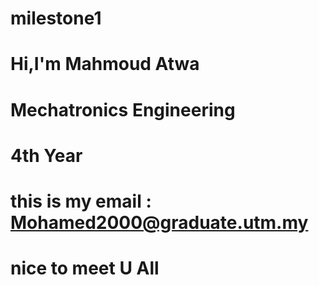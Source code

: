 # milestone1
# Hi,I'm Mahmoud Atwa
# Mechatronics Engineering 
# 4th Year 
# this is my email : Mohamed2000@graduate.utm.my 
# nice to meet U All 

